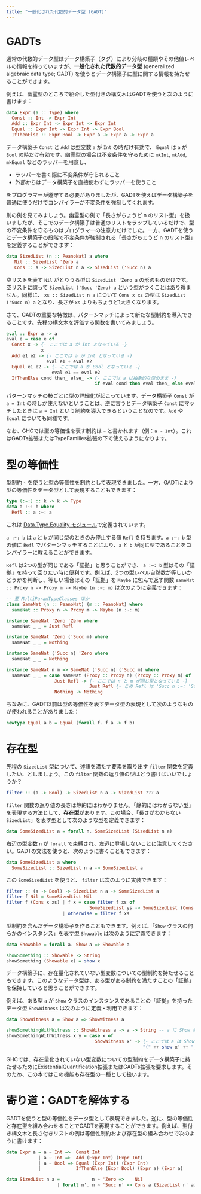 ```yaml
---
title: "一般化された代数的データ型 (GADT)"
---
```


# GADTs

通常の代数的データ型はデータ構築子（タグ）により分岐の種類やその他値レベルの情報を持っていますが、**一般化された代数的データ型** (generalized algebraic data type; GADT) を使うとデータ構築子に型に関する情報を持たせることができます。

例えば、幽霊型のところで紹介した型付きの構文木はGADTを使うと次のように書けます：

```haskell
data Expr (a :: Type) where
  Const :: Int -> Expr Int
  Add :: Expr Int -> Expr Int -> Expr Int
  Equal :: Expr Int -> Expr Int -> Expr Bool
  IfThenElse :: Expr Bool -> Expr a -> Expr a -> Expr a
```

データ構築子 `Const` と `Add` は型変数 `a` が `Int` の時だけ有効で、 `Equal` は `a` が `Bool` の時だけ有効です。幽霊型の場合は不変条件を守るために `mkInt`, `mkAdd`, `mkEqual` などのラッパーを用意し、

* ラッパーを書く際に不変条件が守られること
* 外部からはデータ構築子を直接使わずにラッパーを使うこと

をプログラマーが遵守する必要がありましたが、GADTを使えばデータ構築子を普通に使うだけでコンパイラーが不変条件を強制してくれます。

別の例を見てみましょう。幽霊型の例で「長さがちょうど n のリスト型」を扱いましたが、そこでのデータ構築子は普通のリストをラップしているだけで、型の不変条件を守るものはプログラマーの注意力だけでした。一方、GADTを使うとデータ構築子の段階で不変条件が強制される「長さがちょうど n のリスト型」を定義することができます：

```haskell
data SizedList (n :: PeanoNat) a where
   Nil :: SizedList 'Zero a
   Cons :: a -> SizedList n a -> SizedList ('Succ n) a
```

空リストを表す `Nil` がとりうる型は `SizedList 'Zero a` の形のものだけです。空リストに誤って `SizedList ('Succ 'Zero) a` という型がつくことはあり得ません。同様に、 `xs :: SizedList n a` について `Cons x xs` の型は `SizedList ('Succ n) a` となり、長さが `xs` よりもちょうど1大きくなります。

さて、GADTの重要な特徴は、パターンマッチによって新たな型制約を導入できることです。先程の構文木を評価する関数を書いてみましょう。

```haskell
eval :: Expr a -> a
eval e = case e of
  Const x -> {- ここでは a が Int となっている -}
             x
  Add e1 e2 -> {- ここでは a が Int となっている -}
               eval e1 + eval e2
  Equal e1 e2 -> {- ここでは a が Bool となっている -}
                 eval e1 == eval e2
  IfThenElse cond then_ else_ -> {- ここでは a は抽象的な型のまま -}
                                 if eval cond then eval then_ else eval else_
```

パターンマッチの枝ごとに型の詳細化が起こっています。データ構築子 `Const` が `a = Int` の時しか使えないということは、逆に言うとデータ構築子 `Const` にマッチしたときは `a = Int` という制約を導入できるということなのです。`Add` や `Equal` についても同様です。

なお、GHCでは型の等価性を表す制約は `~` と書かれます（例：`a ~ Int`）。これはGADTs拡張またはTypeFamilies拡張の下で使えるようになります。

# 型の等価性

型制約 `~` を使うと型の等価性を制約として表現できました。一方、GADTにより型の等価性をデータ型として表現することもできます：

```haskell
type (:~:) :: k -> k -> Type
data a :~: b where
  Refl :: a :~: a
```

これは [Data.Type.Equality モジュール](https://hackage.haskell.org/package/base-4.16.0.0/docs/Data-Type-Equality.html)で定義されています。

`a :~: b` は `a` と `b` が同じ型のときのみ停止する値 `Refl` を持ちます。`a :~: b` 型の値に `Refl` でパターンマッチすることにより、`a` と `b` が同じ型であることをコンパイラーに教えることができます。

`Refl` は2つの型が同じである「証拠」と思うことができ、 `a :~: b` 型はその「証拠」を持って回りたい時に便利です。例えば、2つの型レベル自然数が等しいかどうかを判断し、等しい場合はその「証拠」を `Maybe` に包んで返す関数 `sameNat :: Proxy n -> Proxy m -> Maybe (n :~: m)` は次のように定義できます：

```haskell
-- 要 MultiParamTypeClasses ほか
class SameNat (n :: PeanoNat) (m :: PeanoNat) where
  sameNat :: Proxy n -> Proxy m -> Maybe (n :~: m)

instance SameNat 'Zero 'Zero where
  sameNat _ _ = Just Refl

instance SameNat 'Zero ('Succ m) where
  sameNat _ _ = Nothing

instance SameNat ('Succ n) 'Zero where
  sameNat _ _ = Nothing

instance SameNat n m => SameNat ('Succ n) ('Succ m) where
  sameNat _ _ = case sameNat (Proxy :: Proxy n) (Proxy :: Proxy m) of
                  Just Refl -> {- ここでは n と m が同じ型となっている -}
                               Just Refl {- この Refl は 'Succ n :~: 'Succ m 型だが、 n と m が同じ型なのでコンパイルが通る -}
                  Nothing -> Nothing
```

ちなみに、GADT以前は型の等価性を表すデータ型の表現として次のようなものが使われることがありました：

```haskell
newtype Equal a b = Equal (forall f. f a -> f b)
```

# 存在型

先程の `SizedList` 型について、述語を満たす要素を取り出す `filter` 関数を定義したい、としましょう。この `filter` 関数の返り値の型はどう書けばいいでしょうか？

```haskell
filter :: (a -> Bool) -> SizedList n a -> SizedList ??? a
```

`filter` 関数の返り値の長さは静的にはわかりません。「静的にはわからない型」を表現する方法として、**存在型**があります。この場合、「長さがわからない `SizedList`」を表す型として次のような型を定義できます：

```haskell
data SomeSizedList a = forall n. SomeSizedList (SizedList n a)
```

右辺の型変数 `n` が `forall` で束縛され、左辺に登場しないことに注意してください。GADTの文法を使うと、次のように書くこともできます：

```haskell
data SomeSizedList a where
  SomeSizedList :: SizedList n a -> SomeSizedList a
```

この `SomeSizedList` を使うと、 `filter` は次のように実装できます：

```haskell
filter :: (a -> Bool) -> SizedList n a -> SomeSizedList a
filter f Nil = SomeSizedList Nil
filter f (Cons x xs) | f x = case filter f xs of
                               SomeSizedList ys -> SomeSizedList (Cons x ys)
                     | otherwise = filter f xs
```

型制約を含んだデータ構築子を作ることもできます。例えば、「`Show` クラスの何らかのインスタンス」を表す型 `Showable` は次のように定義できます： 

```haskell
data Showable = forall a. Show a => Showable a

showSomething :: Showable -> String
showSomething (Showable x) = show x
```

データ構築子に、存在量化されていない型変数についての型制約を持たせることもできます。このようなデータ型は、ある型がある制約を満たすことの「証拠」を保持していると思うことができます。

例えば、ある型 `a` が `Show` クラスのインスタンスであることの「証拠」を持ったデータ型 `ShowWitness` は次のように定義・利用できます：

```haskell
data ShowWitness a = Show a => ShowWitness a

showSomethingWithWitness :: ShowWitness a -> a -> String -- a に Show 制約は課されていない
showSomethingWithWitness x y = case x of
                                 ShowWitness x' -> {- ここでは a は Show のインスタンス -}
                                                   "(" ++ show x' ++ "," ++ show y ++ ")"
```

GHCでは、存在量化されていない型変数についての型制約をデータ構築子に持たせるためにExistentialQuantification拡張またはGADTs拡張を要求します。そのため、この本ではこの機能も存在型の一種として扱います。

# 寄り道：GADTを解体する

GADTを使うと型の等価性をデータ型として表現できました。逆に、型の等価性と存在型を組み合わせることでGADTを再現することができます。例えば、型付き構文木と長さ付きリストの例は等価性制約および存在型の組み合わせで次のように書けます：

```haskell
data Expr a = a ~ Int =>  Const Int
            | a ~ Int =>  Add (Expr Int) (Expr Int)
            | a ~ Bool => Equal (Expr Int) (Expr Int)
            |             IfThenElse (Expr Bool) (Expr a) (Expr a)

data SizedList n a =            n ~ 'Zero =>    Nil
                   | forall n'. n ~ 'Succ n' => Cons a (SizedList n' a)
```
